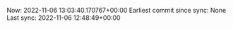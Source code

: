 Now: 2022-11-06 13:03:40.170767+00:00 Earliest commit since sync: None Last sync: 2022-11-06 12:48:49+00:00
